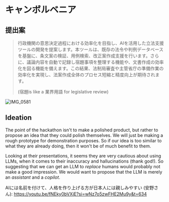 # キャンボルベニア

## 提出案

> 行政機関の意思決定過程における効率化を目指し、AIを活用した立法支援ツールの開発を提案します。本ツールは、既存の法令や判例データベースを基盤に、条文案の検証、用例検索、改正案作成支援を行います。さらに、議論内容を自動で記録し宿題事項を整理する機能や、文書作成の効率化を図る機能を備えます。この結果、法制局審査や主管省庁の準備作業の効率化を実現し、法案作成全体のプロセス短縮と精度向上が期待されます。
>
> (宿題is like a 業界用語 for legislative review)

![IMG_0581](https://github.com/user-attachments/assets/84571457-09f0-42e1-9d12-df679eb4e289)

## Ideation

The point of the hackathon isn't to make a polished product, but rather to propose an idea that they could polish themselves. We will just be making a rough prototype for demonstration purposes. So if our idea is too similar to what they are already doing, then it won't be of much benefit to them.

Looking at their presentations, it seems they are very cautious about using LLMs, when it comes to their inaccuracy and hallucinations (thank god!). So suggesting that we can get an LLM to *replace* humans would probably not make a good impression. We would want to propose that the LLM is merely an *assistant* and a *copilot*.

AIには名前を付けて、人格を作り上げる方が日本人には親しみやすい (安野さん): <https://youtu.be/fNEky0bVXjE?si=wNz7o5zwFHE2Mu9y&t=634>
